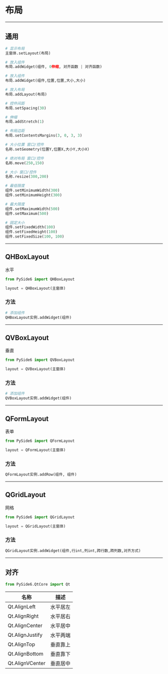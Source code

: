 # 布局

---
## 通用

```python
# 显示布局
主窗体.setLayout(布局)

# 放入组件
布局.addWidget(组件, 0伸缩, 对齐函数 | 对齐函数)

# 放入组件
布局.addWidget(组件,位置,位置,大小,大小)

# 放入布局
布局.addLayout(布局)

# 控件间距
布局.setSpacing(30)

# 伸缩
布局.addStretch(1)

# 布局边距
布局.setContentsMargins(3, 0, 3, 3)
```

```python
# 大小位置 窗口/控件
名称.setGeometry(位置Y,位置X,大小Y,大小X)

# 绝对布局 窗口/控件
名称.move(250,150)

# 大小 窗口/控件
名称.resize(300,200)
```

```python
# 最低限度
组件.setMinimumWidth(300)
组件.setMinimumHeight(300)

# 最大限度
组件.setMaximumWidth(500)
组件.setMaximum(500)

# 固定大小
组件.setFixedWidth(100)
组件.setFixedHeight(100)
组件.setFixedSize(100, 100)
```

---
## QHBoxLayout

水平

```python
from PySide6 import QHBoxLayout

layout = QHBoxLayout(主窗体)
```

### 方法

```python
# 添加组件
QHBoxLayout实例.addWidget(组件)
```

---
## QVBoxLayout

垂直

```python
from PySide6 import QVBoxLayout

layout = QVBoxLayout(主窗体)
```

### 方法

```python
# 添加组件
QVBoxLayout实例.addWidget(组件)
```

---
## QFormLayout

表单

```python
from PySide6 import QFormLayout

layout = QFormLayout(主窗体)
```

### 方法

```python
QFormLayout实例.addRow(组件, 组件)
```

---
## QGridLayout

网格

```python
from PySide6 import QGridLayout

layout = QGridLayout(主窗体)
```

### 方法
```python
QGridLayout实例.addWidget(组件,行int,列int,跨行数,跨列数,对齐方式)
```

---
## 对齐

```python
from PySide6.QtCore import Qt
```

| 名称              | 描述    |
|-----------------|-------|
| Qt.AlignLeft    | 水平居左  |
| Qt.AlignRight   | 水平居右  |
| Qt.AlignCenter  | 水平居中  |
| Qt.AlignJustify | 水平两端  |
| Qt.AlignTop     | 垂直靠上  |
| Qt.AlignBottom  | 垂直靠下  |
| Qt.AlignVCenter | 垂直居中  |
